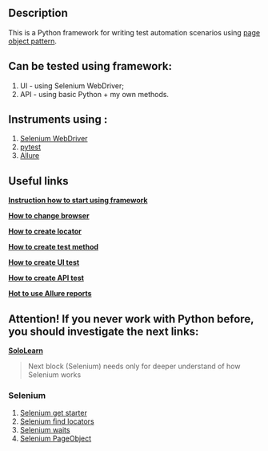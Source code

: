 ## Description
This is a Python framework for writing test automation scenarios using [page object pattern](http://selenium-python.readthedocs.io/page-objects.html).

## Can be tested using framework:
1. UI - using Selenium WebDriver;
2. API - using basic Python + my own methods.

## Instruments using :
1.  [Selenium WebDriver](http://www.seleniumhq.org/projects/webdriver/) 
2.  [pytest](https://docs.pytest.org/en/latest/)
3.  [Allure](http://allure.qatools.ru/)

## Useful links
**[Instruction how to start using framework](https://github.com/Goraved/testing_framework/wiki/How-to-start-working-with-framework)**

**[How to change browser](https://github.com/Goraved/testing_framework/wiki/How-to-change-browser)**

**[How to create locator](https://github.com/Goraved/testing_framework/wiki/How-to-create-locator)**

**[How to create test method](https://github.com/Goraved/testing_framework/wiki/How-to-create-test-method)**

**[How to create UI test](https://github.com/Goraved/testing_framework/wiki/How-to-create-UI-test)**

**[How to create API test](https://github.com/Goraved/testing_framework/wiki/How-to-create-API-test)**

**[Hot to use Allure reports](https://github.com/Goraved/testing_framework/wiki/How-to-use-allure-reports)**

## Attention! If you never work with Python before, you should investigate the next links:

**[SoloLearn](https://www.sololearn.com/Course/Python/)**

> Next block (Selenium) needs only for deeper understand of how Selenium works 

### Selenium

1. [Selenium get starter](http://selenium-python.readthedocs.io/getting-started.html)
2. [Selenium find locators](http://selenium-python.readthedocs.io/locating-elements.html)
3. [Selenium waits](http://selenium-python.readthedocs.io/waits.html)
4. [Selenium PageObject](http://selenium-python.readthedocs.io/page-objects.html)

